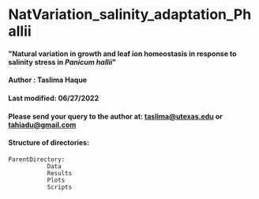 # NatVariation_salinity_adaptation_Phallii

#### "Natural variation in growth and leaf ion homeostasis in response to salinity stress in *Panicum hallii*"


#### Author : Taslima Haque                                                                                                 
#### Last modified: 06/27/2022                                                                                        
#### Please send your query to the author at: taslima@utexas.edu or tahiadu@gmail.com   

#### Structure of directories:
```
ParentDirectory:
           Data
           Results
           Plots
           Scripts
```
